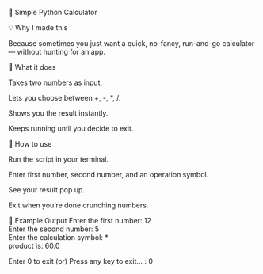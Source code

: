 🧮 Simple Python Calculator


💡 Why I made this

Because sometimes you just want a quick, no-fancy, run-and-go calculator — without hunting for an app.


🔧 What it does

Takes two numbers as input.

Lets you choose between +, -, *, /.

Shows you the result instantly.

Keeps running until you decide to exit.




🚀 How to use

Run the script in your terminal.

Enter first number, second number, and an operation symbol.

See your result pop up.

Exit when you’re done crunching numbers.



📸 Example Output
Enter the first number: 12  
Enter the second number: 5  
Enter the calculation symbol: *  
product is: 60.0  

Enter 0 to exit (or) Press any key to exit... : 0
